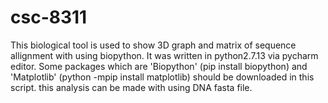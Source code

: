 # csc-8311
This biological tool is used to show 3D graph and matrix of sequence allignment with using biopython. It was written in python2.7.13 via pycharm editor. Some packages which are 'Biopython' (pip install biopython) and 'Matplotlib' (python -mpip install matplotlib) should be downloaded in this script. this analysis can be made with using DNA fasta file. 
